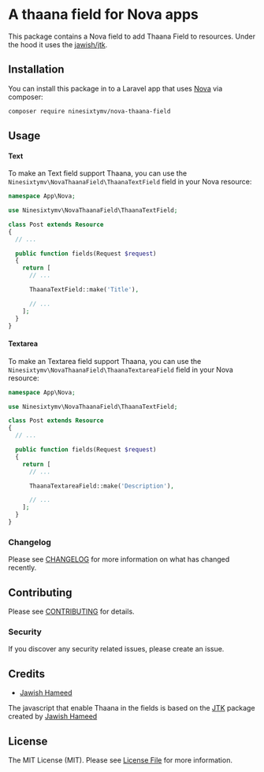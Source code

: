 # A thaana field for Nova apps

This package contains a Nova field to add Thaana Field to resources. Under the hood it uses the [jawish/jtk](https://github.com/jawish/jtk).

## Installation

You can install this package in to a Laravel app that uses [Nova](https://nova.laravel.com) via composer:

```bash
composer require ninesixtymv/nova-thaana-field
```

## Usage

#### Text

To make an Text field support Thaana, you can use the `Ninesixtymv\NovaThaanaField\ThaanaTextField` field in your Nova resource:

```php
namespace App\Nova;

use Ninesixtymv\NovaThaanaField\ThaanaTextField;

class Post extends Resource
{
  // ...

  public function fields(Request $request)
  {
    return [
      // ...

      ThaanaTextField::make('Title'),

      // ...
    ];
  }
}
```

#### Textarea

To make an Textarea field support Thaana, you can use the `Ninesixtymv\NovaThaanaField\ThaanaTextareaField` field in your Nova resource:

```php
namespace App\Nova;

use Ninesixtymv\NovaThaanaField\ThaanaTextField;

class Post extends Resource
{
  // ...

  public function fields(Request $request)
  {
    return [
      // ...

      ThaanaTextareaField::make('Description'),

      // ...
    ];
  }
}
```

### Changelog

Please see [CHANGELOG](CHANGELOG.md) for more information on what has changed recently.

## Contributing

Please see [CONTRIBUTING](CONTRIBUTING.md) for details.

### Security

If you discover any security related issues, please create an issue.

## Credits

- [Jawish Hameed](https://github.com/jawish)

The javascript that enable Thaana in the fields is based on the [JTK](https://github.com/jawish/jtk) package created by [Jawish Hameed](https://github.com/jawish)

## License

The MIT License (MIT). Please see [License File](LICENSE.md) for more information.
